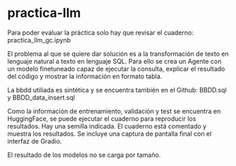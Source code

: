 # practica-llm

Para poder evaluar la práctica solo hay que revisar el cuaderno: practica_llm_gc.ipynb

El problema al que se quiere dar solución es a la transformación de texto en lenguaje natural a texto en lenguaje SQL.
Para ello se crea un Agente con un modelo finetuneado capaz de ejecutar la consulta, explicar el resultado del código y mostrar la información en formato tabla.

La bbdd utiliada es sintética y se encuentra también en el Github: BBDD.sql y BBDD_data_insert.sql

Como la información de entrenamiento, validación y test se encuentra en HuggingFace, se puede ejecutar el cuaderno para reproducir los resultados. Hay una semilla indicada.
El cuaderno está comentado y muestra los resultados. Se incluye una captura de pantalla final con el interfaz de Gradio.

El resultado de los modelos no se carga por tamaño.
